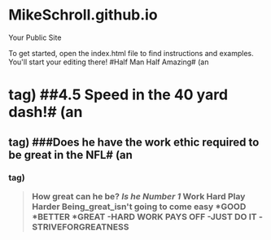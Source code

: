MikeSchroll.github.io
=====================

Your Public Site

To get started, open the index.html file to find instructions and examples. You'll start your editing there!
#Half Man Half Amazing# (an <h1> tag)
##4.5 Speed in the 40 yard dash!# (an <h2> tag)
###Does he have the work ethic required to be great in the NFL# (an <h3> tag)
> How great can he be?
*Is he Number 1*
**Work Hard Play Harder**
**Being_great_isn't going to come easy**
*GOOD
*BETTER 
*GREAT
-HARD WORK PAYS OFF
-JUST DO IT
-STRIVEFORGREATNESS
